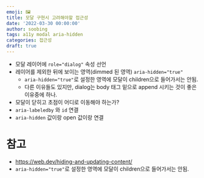 ```yaml
---
emoji: 🖼
title: 모달 구현시 고려해야할 접근성
date: '2022-03-30 00:00:00'
author: soobing
tags: a11y modal aria-hidden
categories: 접근성
draft: true
---
```


* 모달 레이어에 `role="dialog"` 속성 선언
* 레이어를 제외한 뒤에 보이는 영역(dimmed 된 영역) `aria-hidden="true"`
  - `aria-hidden="true"`로 설정한 영역에 모달이 children으로 들어가서는 안됨.
  - 다른 이유들도 있지만, dialog는 body 태그 밑으로 append 시키는 것이 좋은 이유중에 하나.
* 모달이 닫히고 초점이 어디로 이동해야 하는가?
* `aria-labeledby` 와 `id` 연결 
* `aria-hidden` 값이랑 open 값이랑 연결
# 참고
- https://web.dev/hiding-and-updating-content/
- `aria-hidden="true"`로 설정한 영역에 모달이 children으로 들어가서는 안됨.
